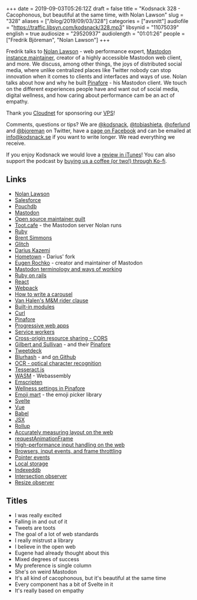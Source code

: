+++
date = 2019-09-03T05:26:12Z
draft = false
title = "Kodsnack 328 - Cacophonous, but beautiful at the same time, with Nolan Lawson"
slug = "328"
aliases = ["/blog/2019/09/03/328"]
categories = ["avsnitt"]
audiofile = "https://traffic.libsyn.com/kodsnack/328.mp3"
libsynid = "11075039"
english = true
audiosize = "29520937"
audiolength = "01:01:26"
people = ["Fredrik Björeman", "Nolan Lawson"]
+++

Fredrik talks to [Nolan Lawson](https://nolanlawson.com/) - web performance expert, [Mastodon](https://en.wikipedia.org/wiki/Mastodon_%28software%29) [instance maintainer](https://toot.cafe/web/getting-started), creator of a highly accessible Mastodon web client, and more. We discuss, among other things, the joys of distributed social media, where unlike centralized places like Twitter nobody can stop innovation when it comes to clients and interfaces and ways of use. Nolan talks about how and why he built [Pinafore](https://pinafore.social/) - his Mastodon client. We touch on the different experiences people have and want out of social media, digital wellness, and how caring about performance cam be an act of empathy.

Thank you [Cloudnet](http://www.cloudnet.se) for sponsoring our [VPS](http://en.wikipedia.org/wiki/Virtual_private_server)!

Comments, questions or tips? We are [@kodsnack](https://www.twitter.com/kodsnack), [@tobiashieta](https://www.twitter.com/tobiashieta), [@oferlund](https://www.twitter.com/oferlund) and [@bjoreman](https://www.twitter.com/bjoreman) on Twitter, have a [page on Facebook](https://www.facebook.com/kodsnack) and can be emailed at [info@kodsnack.se](mailto:info@kodsnack.se) if you want to write longer. We read everything we receive.

If you enjoy Kodsnack we would love a [review in iTunes](http://itunes.apple.com/se/podcast/kodsnack/id561631498?l=en)! You can also support the podcast by <a href="https://ko-fi.com/kodsnack" rel="payment">buying us a coffee (or two!) through Ko-fi</a>.

## Links ##
* [Nolan Lawson](https://nolanlawson.com/)
* [Salesforce](https://en.wikipedia.org/wiki/Salesforce.com)
* [Pouchdb](https://en.wikipedia.org/wiki/Apache_CouchDB#PouchDB)
* [Mastodon](https://en.wikipedia.org/wiki/Mastodon_%28software%29)
* [Open source maintainer guilt](https://nolanlawson.com/2017/03/05/what-it-feels-like-to-be-an-open-source-maintainer/)
* [Toot.cafe](https://toot.cafe/web/getting-started) - the Mastodon server Nolan runs
* [Ruby](https://en.wikipedia.org/wiki/Ruby_%28programming_language%29)
* [Brent Simmons](https://inessential.com/)
* [Glitch](https://glitch.com/)
* [Darius Kazemi](https://tinysubversions.com/)
* [Hometown](https://github.com/hometown-fork/hometown) - Darius' fork
* [Eugen Rochko](https://mastodon.social/@Gargron) - creator and maintainer of Mastodon
* [Mastodon terminology and ways of working](https://github.com/joyeusenoelle/GuideToMastodon/)
* [Ruby on rails](https://rubyonrails.org/)
* [React](https://reactjs.org/)
* [Webpack](https://webpack.js.org/)
* [How to write a carousel](https://nolanlawson.com/2019/02/10/building-a-modern-carousel-with-css-scroll-snap-smooth-scrolling-and-pinch-zoom/)
* [Van Halen's M&M rider clause](https://www.insider.com/van-halen-brown-m-ms-contract-2016-9)
* [Built-in modules](https://github.com/tc39/proposal-javascript-standard-library/)
* [Curl](https://curl.haxx.se/)
* [Pinafore](https://pinafore.social/)
* [Progressive web apps](https://developer.mozilla.org/en-US/docs/Web/Progressive_web_apps)
* [Service workers](https://developer.mozilla.org/en-US/docs/Web/API/Service_Worker_API)
* [Cross-origin resource sharing - CORS](https://en.wikipedia.org/wiki/Cross-origin_resource_sharing)
* [Gilbert and Sullivan](https://en.wikipedia.org/wiki/Gilbert_and_Sullivan) - and their [Pinafore](https://en.wikipedia.org/wiki/H.M.S._Pinafore)
* [Tweetdeck](https://tweetdeck.twitter.com/)
* [Blurhash](https://blurha.sh/) - and [on Github](https://github.com/woltapp/blurhash)
* [OCR - optical character recognition](https://en.wikipedia.org/wiki/Optical_character_recognition)
* [Tesseract.js](https://tesseract.projectnaptha.com/)
* [WASM](https://en.wikipedia.org/wiki/WebAssembly) - Webassembly
* [Emscripten](https://en.wikipedia.org/wiki/Emscripten)
* [Wellness settings in Pinafore](https://pinafore.social/settings/wellness)
* [Emoji mart](https://github.com/missive/emoji-mart) - the emoji picker library
* [Svelte](https://svelte.dev/)
* [Vue](https://vuejs.org/)
* [Babel](https://babeljs.io/)
* [JSX](https://reactjs.org/docs/introducing-jsx.html)
* [Rollup](https://rollupjs.org/guide/en/)
* [Accurately measuring layout on the web](https://nolanlawson.com/2018/09/25/accurately-measuring-layout-on-the-web/)
* [requestAnimationFrame](https://developer.mozilla.org/en-US/docs/Web/API/window/requestAnimationFrame)
* [High-performance input handling on the web](https://nolanlawson.com/2019/08/11/high-performance-input-handling-on-the-web/)
* [Browsers, input events, and frame throttling](https://nolanlawson.com/2019/08/14/browsers-input-events-and-frame-throttling/)
* [Pointer events](https://developer.mozilla.org/en-US/docs/Web/API/Pointer_events)
* [Local storage](https://developer.mozilla.org/en-US/docs/Web/API/Window/localStorage)
* [Indexeddb](https://developer.mozilla.org/en-US/docs/Glossary/IndexedDB)
* [Intersection observer](https://developer.mozilla.org/en-US/docs/Web/API/Intersection_Observer_API)
* [Resize observer](https://developer.mozilla.org/en-US/docs/Web/API/Resize_Observer_API)

## Titles ##
* I was really excited
* Falling in and out of it
* Tweets are toots
* The goal of a lot of web standards
* I really mistrust a library
* I believe in the open web
* Eugene had already thought about this
* Mixed degrees of success
* My preference is single column
* She's on weird Mastodon
* It's all kind of cacophonous, but it's beautiful at the same time
* Every component has a bit of Svelte in it
* It's really based on empathy